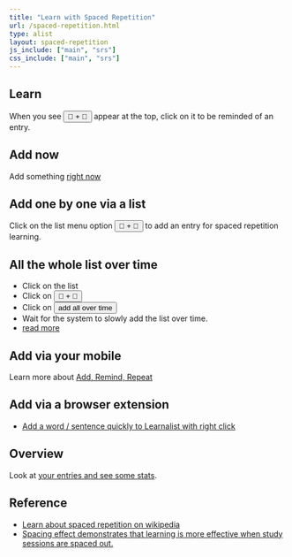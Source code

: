 ```yaml
---
title: "Learn with Spaced Repetition"
url: /spaced-repetition.html
type: alist
layout: spaced-repetition
js_include: ["main", "srs"]
css_include: ["main", "srs"]
---
```

## Learn
When you see <button class="br3">🧠 + 💪</button> appear at the top, click on it to be reminded of an entry.

## Add now

Add something  <a class="link underline" href="/spaced-repetition.html#/add">right now</a>

## Add one by one via a list
Click on the list menu option <button class="br3">🧠 + 💪</button> to add an entry for spaced repetition learning.

## All the whole list over time
- Click on the list
- Click on <button class="br3">🧠 + 💪</button>
- Click on <button class="br3">add all over time</button>
- Wait for the system to slowly add the list over time.
- <a class="link underline" href="/faq/add-a-list-overtime-for-spaced-learning.html">read more</a>

## Add via your mobile
Learn more about [Add, Remind, Repeat](/features/mobile-remind-v1.html)
## Add via a browser extension
- [Add a word / sentence quickly to Learnalist with right click](/features/browser-extension-add-for-spaced-learning.html)
## Overview
Look at <a class="link underline" href="/spaced-repetition.html#/overview">your entries and see some stats</a>.



## Reference
- [Learn about spaced repetition on wikipedia](https://en.wikipedia.org/wiki/Spaced_repetition)
- [Spacing effect demonstrates that learning is more effective when study sessions are spaced out.](https://en.wikipedia.org/wiki/Spacing_effect)
